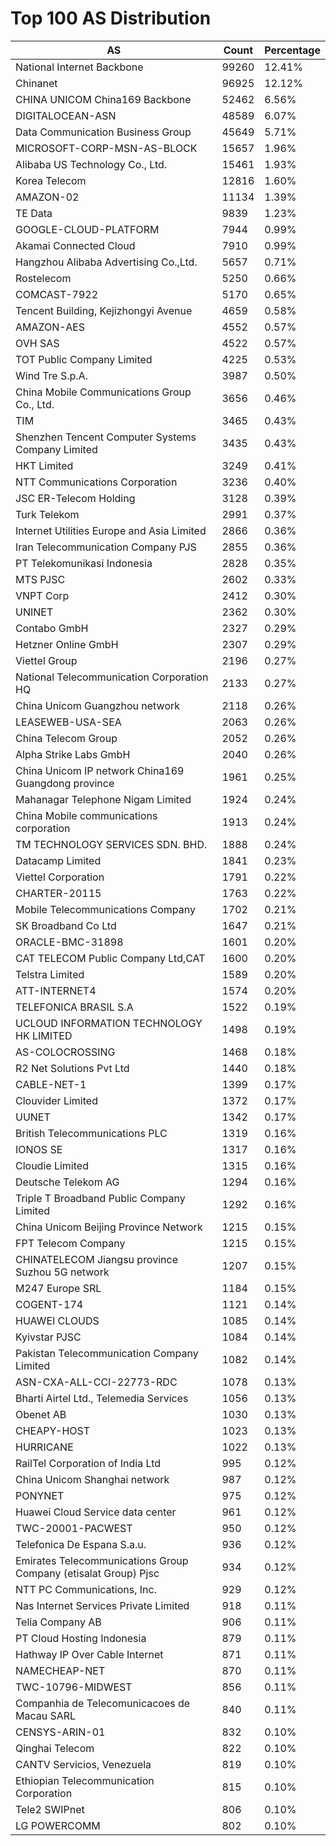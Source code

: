 # Top 100 AS Distribution
| AS | Count | Percentage |
|----|----|----|
| National Internet Backbone | 99260 | 12.41% |
| Chinanet | 96925 | 12.12% |
| CHINA UNICOM China169 Backbone | 52462 | 6.56% |
| DIGITALOCEAN-ASN | 48589 | 6.07% |
| Data Communication Business Group | 45649 | 5.71% |
| MICROSOFT-CORP-MSN-AS-BLOCK | 15657 | 1.96% |
| Alibaba US Technology Co., Ltd. | 15461 | 1.93% |
| Korea Telecom | 12816 | 1.60% |
| AMAZON-02 | 11134 | 1.39% |
| TE Data | 9839 | 1.23% |
| GOOGLE-CLOUD-PLATFORM | 7944 | 0.99% |
| Akamai Connected Cloud | 7910 | 0.99% |
| Hangzhou Alibaba Advertising Co.,Ltd. | 5657 | 0.71% |
| Rostelecom | 5250 | 0.66% |
| COMCAST-7922 | 5170 | 0.65% |
| Tencent Building, Kejizhongyi Avenue | 4659 | 0.58% |
| AMAZON-AES | 4552 | 0.57% |
| OVH SAS | 4522 | 0.57% |
| TOT Public Company Limited | 4225 | 0.53% |
| Wind Tre S.p.A. | 3987 | 0.50% |
| China Mobile Communications Group Co., Ltd. | 3656 | 0.46% |
| TIM | 3465 | 0.43% |
| Shenzhen Tencent Computer Systems Company Limited | 3435 | 0.43% |
| HKT Limited | 3249 | 0.41% |
| NTT Communications Corporation | 3236 | 0.40% |
| JSC ER-Telecom Holding | 3128 | 0.39% |
| Turk Telekom | 2991 | 0.37% |
| Internet Utilities Europe and Asia Limited | 2866 | 0.36% |
| Iran Telecommunication Company PJS | 2855 | 0.36% |
| PT Telekomunikasi Indonesia | 2828 | 0.35% |
| MTS PJSC | 2602 | 0.33% |
| VNPT Corp | 2412 | 0.30% |
| UNINET | 2362 | 0.30% |
| Contabo GmbH | 2327 | 0.29% |
| Hetzner Online GmbH | 2307 | 0.29% |
| Viettel Group | 2196 | 0.27% |
| National Telecommunication Corporation HQ | 2133 | 0.27% |
| China Unicom Guangzhou network | 2118 | 0.26% |
| LEASEWEB-USA-SEA | 2063 | 0.26% |
| China Telecom Group | 2052 | 0.26% |
| Alpha Strike Labs GmbH | 2040 | 0.26% |
| China Unicom IP network China169 Guangdong province | 1961 | 0.25% |
| Mahanagar Telephone Nigam Limited | 1924 | 0.24% |
| China Mobile communications corporation | 1913 | 0.24% |
| TM TECHNOLOGY SERVICES SDN. BHD. | 1888 | 0.24% |
| Datacamp Limited | 1841 | 0.23% |
| Viettel Corporation | 1791 | 0.22% |
| CHARTER-20115 | 1763 | 0.22% |
| Mobile Telecommunications Company | 1702 | 0.21% |
| SK Broadband Co Ltd | 1647 | 0.21% |
| ORACLE-BMC-31898 | 1601 | 0.20% |
| CAT TELECOM Public Company Ltd,CAT | 1600 | 0.20% |
| Telstra Limited | 1589 | 0.20% |
| ATT-INTERNET4 | 1574 | 0.20% |
| TELEFONICA BRASIL S.A | 1522 | 0.19% |
| UCLOUD INFORMATION TECHNOLOGY HK LIMITED | 1498 | 0.19% |
| AS-COLOCROSSING | 1468 | 0.18% |
| R2 Net Solutions Pvt Ltd | 1440 | 0.18% |
| CABLE-NET-1 | 1399 | 0.17% |
| Clouvider Limited | 1372 | 0.17% |
| UUNET | 1342 | 0.17% |
| British Telecommunications PLC | 1319 | 0.16% |
| IONOS SE | 1317 | 0.16% |
| Cloudie Limited | 1315 | 0.16% |
| Deutsche Telekom AG | 1294 | 0.16% |
| Triple T Broadband Public Company Limited | 1292 | 0.16% |
| China Unicom Beijing Province Network | 1215 | 0.15% |
| FPT Telecom Company | 1215 | 0.15% |
| CHINATELECOM Jiangsu province Suzhou 5G network | 1207 | 0.15% |
| M247 Europe SRL | 1184 | 0.15% |
| COGENT-174 | 1121 | 0.14% |
| HUAWEI CLOUDS | 1085 | 0.14% |
| Kyivstar PJSC | 1084 | 0.14% |
| Pakistan Telecommunication Company Limited | 1082 | 0.14% |
| ASN-CXA-ALL-CCI-22773-RDC | 1078 | 0.13% |
| Bharti Airtel Ltd., Telemedia Services | 1056 | 0.13% |
| Obenet AB | 1030 | 0.13% |
| CHEAPY-HOST | 1023 | 0.13% |
| HURRICANE | 1022 | 0.13% |
| RailTel Corporation of India Ltd | 995 | 0.12% |
| China Unicom Shanghai network | 987 | 0.12% |
| PONYNET | 975 | 0.12% |
| Huawei Cloud Service data center | 961 | 0.12% |
| TWC-20001-PACWEST | 950 | 0.12% |
| Telefonica De Espana S.a.u. | 936 | 0.12% |
| Emirates Telecommunications Group Company (etisalat Group) Pjsc | 934 | 0.12% |
| NTT PC Communications, Inc. | 929 | 0.12% |
| Nas Internet Services Private Limited | 918 | 0.11% |
| Telia Company AB | 906 | 0.11% |
| PT Cloud Hosting Indonesia | 879 | 0.11% |
| Hathway IP Over Cable Internet | 871 | 0.11% |
| NAMECHEAP-NET | 870 | 0.11% |
| TWC-10796-MIDWEST | 856 | 0.11% |
| Companhia de Telecomunicacoes de Macau SARL | 840 | 0.11% |
| CENSYS-ARIN-01 | 832 | 0.10% |
| Qinghai Telecom | 822 | 0.10% |
| CANTV Servicios, Venezuela | 819 | 0.10% |
| Ethiopian Telecommunication Corporation | 815 | 0.10% |
| Tele2 SWIPnet | 806 | 0.10% |
| LG POWERCOMM | 802 | 0.10% |
